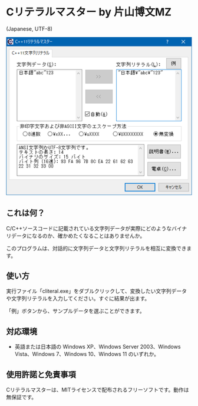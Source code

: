 # Cリテラルマスター by 片山博文MZ

(Japanese, UTF-8)

![screenshot](img/screenshot_ja.png)

## これは何？

C/C++ソースコードに記載されている文字列データが実際にどのようなバイナリデータになるのか、確かめたくなることはありませんか。

このプログラムは、対話的に文字列データと文字列リテラルを相互に変換できます。

## 使い方

実行ファイル「cliteral.exe」をダブルクリックして、変換したい文字列データや文字列リテラルを入力してください。すぐに結果が出ます。

「例」ボタンから、サンプルデータを選ぶことができます。

## 対応環境

- 英語または日本語の Windows XP、Windows Server 2003、Windows Vista、Windows 7、Windows 10、Windows 11 のいずれか。

## 使用許諾と免責事項

Cリテラルマスターは、MITライセンスで配布されるフリーソフトです。動作は無保証です。
